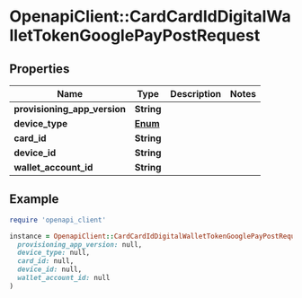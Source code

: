# OpenapiClient::CardCardIdDigitalWalletTokenGooglePayPostRequest

## Properties

| Name | Type | Description | Notes |
| ---- | ---- | ----------- | ----- |
| **provisioning_app_version** | **String** |  |  |
| **device_type** | [**Enum**](Enum.md) |  |  |
| **card_id** | **String** |  |  |
| **device_id** | **String** |  |  |
| **wallet_account_id** | **String** |  |  |

## Example

```ruby
require 'openapi_client'

instance = OpenapiClient::CardCardIdDigitalWalletTokenGooglePayPostRequest.new(
  provisioning_app_version: null,
  device_type: null,
  card_id: null,
  device_id: null,
  wallet_account_id: null
)
```


